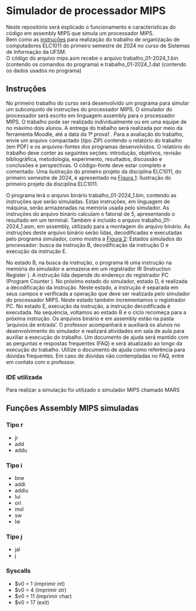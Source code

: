 # Simulador de processador MIPS
Neste repositório será explicado o funcionamento e caracteristicas do código em assembly MIPS que simula um processador MIPS. <br>
Bem como as [instruções](##Instruções) para realização do trabalho de organização de computadores ELC1011 do primeiro semestre de 2024 no curso de Sistemas de Informação da UFSM. <br>
O código do arquivo mips.asm recebe o arquivo trabalho_01-2024_1.bin (contendo os comandos do programa) e trabalho_01-2024_1.dat (contendo os dados usados no programa)
## Instruções
No primeiro trabalho do curso será desenvolvido um programa para simular um subconjunto de instruções do
processador MIPS. O simulador do processador será escrito em linguagem assembly para o processador MIPS.
O trabalho pode ser realizado individualmente ou em uma equipe de no máximo dois alunos.
A entrega do trabalho será realizada por meio da ferramenta Moodle, até a data da 1ª prova1 .
Para a avaliação do trabalho, envie um arquivo compactado (tipo ZIP) contendo o relatório do trabalho (em PDF)
e os arquivos-fontes dos programas desenvolvidos. O relatório do trabalho deve conter as seguintes seções:
introdução, objetivos, revisão bibliográfica, metodologia, experimento, resultados, discussão e conclusões e
perspectivas. O código-fonte deve estar completo e comentado.
Uma ilustração do primeiro projeto da disciplina ELC1011, do primeiro semestre de 2024, é apresentado na
[Figura 1](./Images/fig1.png): Ilustração do primeiro projeto da disciplina ELC1011.

O programa lerá o arquivo binário trabalho_01-2024_1.bin, contendo as instruções que serão simuladas.
Estas instruções, em linguagem de máquina, serão armazenadas na memória usada pelo simulador. As
instruções do arquivo binário calculam o fatorial de 5, apresentando o resultado em um terminal. Também é
incluído o arquivo trabalho_01-2024_1.asm, em assembly, utilizado para a montagem do arquivo binário.
As instruções deste arquivo binário serão lidas, decodificadas e executadas pelo programa simulador, como
mostra a [Figura 2](./Images/fig2.png): Estados simulados do processador: busca da instrução B, decodificação da instrução D e execução da instrução E.

No estado B, na busca da instrução, o programa lê uma instrução na memória do simulador e armazena em
um registrador IR (Instruction Register ). A instrução lida depende do endereço do registrador PC (Program
Counter ). No próximo estado do simulador, estado D, é realizada a decodificação da instrução. Neste estado,
a instrução é separada em seus campos e verificada a operação que deve ser realizada pelo simulador do
processador MIPS. Neste estado também incrementamos o registrador PC. No estado E, execução da instrução,
a instrução decodificada é executada. Na sequência, voltamos ao estado B e o ciclo recomeça para a próxima
instrução.
Os arquivos binário e em assembly estão na pasta ’arquivos de entrada’. O professor acompanhará e auxiliará
os alunos no desenvolvimento do simulador e realizará atividades em sala de aula para auxiliar a execução
do trabalho. Um documento de ajuda será mantido com as perguntas e respostas frequentes (FAQ) e será
atualizado ao longo da execução do trabalho. Utilize o documento de ajuda como referência para dúvidas
frequentes. Em caso de dúvidas não contempladas no FAQ, entre em contato com o professor.

### IDE utilizada
Para realizar a simulação foi utilizado o simulador MIPS chamado MARS
## Funções Assembly MIPS simuladas
### Tipo r
* jr
* add
* addu
### Tipo i
* bne
* addi
* addiu
* lui
* ori
* mul
* sw
* lw
### Tipo j
* jal
* j
### Syscalls
* $v0 = 1 (imprimir int)
* $v0 = 4 (imprimir str)
* $v0 = 11 (imprimir char)
* $v0 = 17 (exit)
